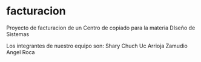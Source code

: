 facturacion
===========

Proyecto de facturacion de un Centro de copiado para la materia DIseño de Sistemas

Los integrantes de nuestro equipo son:
Shary Chuch Uc
Arrioja Zamudio
Angel Roca
